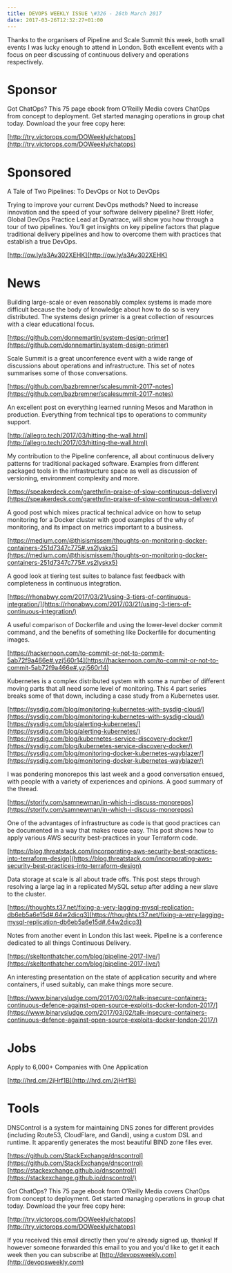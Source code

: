 ```yaml
---
title: DEVOPS WEEKLY ISSUE \#326 - 26th March 2017 
date: 2017-03-26T12:32:27+01:00
---
```


Thanks to the organisers of Pipeline and Scale Summit this week, both small events I was lucky enough to attend in London. Both excellent events with a focus on peer discussing of continuous delivery and operations respectively.


Sponsor
======

Got ChatOps? This 75 page ebook from O’Reilly Media covers ChatOps from concept to deployment. Get started managing operations in group chat today. Download the your free copy here:

[http://try.victorops.com/DOWeekly/chatops](http://try.victorops.com/DOWeekly/chatops)


Sponsored
========

A Tale of Two Pipelines: To DevOps or Not to DevOps

Trying to improve your current DevOps methods? Need to increase innovation and the speed of your software delivery pipeline? Brett Hofer, Global DevOps Practice Lead at Dynatrace, will show you how through a tour of two pipelines. You’ll get insights on key pipeline factors that plague traditional delivery pipelines and how to overcome them with practices that establish a true DevOps.

[http://ow.ly/a3Av302XEHK](http://ow.ly/a3Av302XEHK)


News
====

Building large-scale or even reasonably complex systems is made more difficult because the body of knowledge about how to do so is very distributed. The systems design primer is a great collection of resources with a clear educational focus.

[https://github.com/donnemartin/system-design-primer](https://github.com/donnemartin/system-design-primer)


Scale Summit is a great unconference event with a wide range of discussions about operations and infrastructure. This set of notes summarises some of those conversations.

[https://github.com/bazbremner/scalesummit-2017-notes](https://github.com/bazbremner/scalesummit-2017-notes)


An excellent post on everything learned running Mesos and Marathon in production. Everything from technical tips to operations to community support.

[http://allegro.tech/2017/03/hitting-the-wall.html](http://allegro.tech/2017/03/hitting-the-wall.html)


My contribution to the Pipeline conference, all about continuous delivery patterns for traditional packaged software. Examples from different packaged tools in the infrastructure space as well as discussion of versioning, environment complexity and more.

[https://speakerdeck.com/garethr/in-praise-of-slow-continuous-delivery](https://speakerdeck.com/garethr/in-praise-of-slow-continuous-delivery)


A good post which mixes practical technical advice on how to setup monitoring for a Docker cluster with good examples of the why of monitoring, and its impact on metrics important to a business.

[https://medium.com/@thisismissem/thoughts-on-monitoring-docker-containers-251d7347c775#.vs2lyskx5](https://medium.com/@thisismissem/thoughts-on-monitoring-docker-containers-251d7347c775#.vs2lyskx5)


A good look at tiering test suites to balance fast feedback with completeness in continuous integration.

[https://rhonabwy.com/2017/03/21/using-3-tiers-of-continuous-integration/](https://rhonabwy.com/2017/03/21/using-3-tiers-of-continuous-integration/)


A useful comparison of Dockerfile and using the lower-level docker commit command, and the benefits of something like Dockerfile for documenting images.

[https://hackernoon.com/to-commit-or-not-to-commit-5ab72f9a466e#.yzj560r14](https://hackernoon.com/to-commit-or-not-to-commit-5ab72f9a466e#.yzj560r14)


Kubernetes is a complex distributed system with some a number of different moving parts that all need some level of monitoring. This 4 part series breaks some of that down, including a case study from a Kubernetes user.

[https://sysdig.com/blog/monitoring-kubernetes-with-sysdig-cloud/](https://sysdig.com/blog/monitoring-kubernetes-with-sysdig-cloud/)
[https://sysdig.com/blog/alerting-kubernetes/](https://sysdig.com/blog/alerting-kubernetes/)
[https://sysdig.com/blog/kubernetes-service-discovery-docker/](https://sysdig.com/blog/kubernetes-service-discovery-docker/)
[https://sysdig.com/blog/monitoring-docker-kubernetes-wayblazer/](https://sysdig.com/blog/monitoring-docker-kubernetes-wayblazer/)


I was pondering monorepos this last week and a good conversation ensued, with people with a variety of experiences and opinions. A good summary of the thread.

[https://storify.com/samnewman/in-which-i-discuss-monorepos](https://storify.com/samnewman/in-which-i-discuss-monorepos)


One of the advantages of infrastructure as code is that good practices can be documented in a way that makes reuse easy. This post shows how to apply various AWS security best-practices in your Terraform code.

[https://blog.threatstack.com/incorporating-aws-security-best-practices-into-terraform-design](https://blog.threatstack.com/incorporating-aws-security-best-practices-into-terraform-design)


Data storage at scale is all about trade offs. This post steps through resolving a large lag in a replicated MySQL setup after adding a new slave to the cluster.

[https://thoughts.t37.net/fixing-a-very-lagging-mysql-replication-db6eb5a6e15d#.64w2dicq3](https://thoughts.t37.net/fixing-a-very-lagging-mysql-replication-db6eb5a6e15d#.64w2dicq3)


Notes from another event in London this last week. Pipeline is a conference dedicated to all things Continuous Delivery.

[https://skeltonthatcher.com/blog/pipeline-2017-live/](https://skeltonthatcher.com/blog/pipeline-2017-live/)


An interesting presentation on the state of application security and where containers, if used suitably, can make things more secure.

[https://www.binarysludge.com/2017/03/02/talk-insecure-containers-continuous-defence-against-open-source-exploits-docker-london-2017/](https://www.binarysludge.com/2017/03/02/talk-insecure-containers-continuous-defence-against-open-source-exploits-docker-london-2017/)


Jobs
====

Apply to 6,000+ Companies with One Application

[http://hrd.cm/2jHrf1B](http://hrd.cm/2jHrf1B)


Tools
=====

DNSControl is a system for maintaining DNS zones for different provides (including Route53, CloudFlare, and Gandi), using a custom DSL and runtime. It apparently generates the most beautiful BIND zone files ever.

[https://github.com/StackExchange/dnscontrol](https://github.com/StackExchange/dnscontrol)
[https://stackexchange.github.io/dnscontrol/](https://stackexchange.github.io/dnscontrol/)



Got ChatOps? This 75 page ebook from O’Reilly Media covers ChatOps from concept to deployment. Get started managing operations in group chat today. Download the your free copy here:

[http://try.victorops.com/DOWeekly/chatops](http://try.victorops.com/DOWeekly/chatops)


If you received this email directly then you're already signed up, thanks! If however someone forwarded this email to you and you'd like to get it each week then you can subscribe at [http://devopsweekly.com](http://devopsweekly.com)

